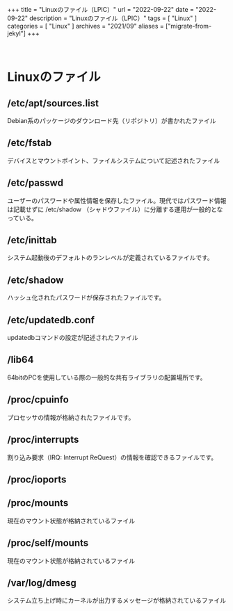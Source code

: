 +++
title = "Linuxのファイル（LPIC）"
url = "2022-09-22"
date = "2022-09-22"
description = "Linuxのファイル（LPIC）"
tags = [
  "Linux"
]
categories = [
  "Linux"
]
archives = "2021/09"
aliases = ["migrate-from-jekyl"]
+++

<br>

# Linuxのファイル

## /etc/apt/sources.list

Debian系のパッケージのダウンロード先（リポジトリ）が書かれたファイル

## /etc/fstab

デバイスとマウントポイント、ファイルシステムについて記述されたファイル

## /etc/passwd

ユーザーのパスワードや属性情報を保存したファイル。現代ではパスワード情報は記載せずに /etc/shadow （シャドウファイル）に分離する運用が一般的となっている。

## /etc/inittab

システム起動後のデフォルトのランレベルが定義されているファイルです。

## /etc/shadow

ハッシュ化されたパスワードが保存されたファイルです。

## /etc/updatedb.conf

updatedbコマンドの設定が記述されたファイル

## /lib64

64bitのPCを使用している際の一般的な共有ライブラリの配置場所です。

## /proc/cpuinfo

プロセッサの情報が格納されたファイルです。

## /proc/interrupts

割り込み要求（IRQ: Interrupt ReQuest）の情報を確認できるファイルです。

## /proc/ioports

## /proc/mounts

現在のマウント状態が格納されているファイル

## /proc/self/mounts

現在のマウント状態が格納されているファイル

## /var/log/dmesg

システム立ち上げ時にカーネルが出力するメッセージが格納されているファイル
